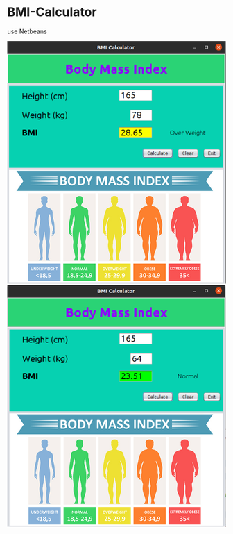 # BMI-Calculator
use Netbeans

![alt text](https://github.com/vkhang-stack/BMI-Calculator/blob/master/src/GUI/images-bmi2.png)
![alt text](https://github.com/vkhang-stack/BMI-Calculator/blob/master/src/GUI/images-bmi3.png)
